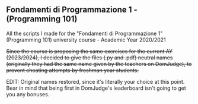 ## Fondamenti di Programmazione 1 - (Programming 101)
All the scripts I made for the "Fondamenti di Programmazione 1" (Programming 101) university course  - Academic Year 2020/2021

~~Since the course is proposing the same exercises for the current AY (2023/2024), I decided to give the files (.py and .pdf) neutral names (originally they had the same name given by the teachers on DomJudge), to prevent cheating attempts by freshman year students.~~

EDIT: Original names restored, since it's literally your choice at this point. Bear in mind that being first in DomJudge's leaderboard isn't going to get you any bonuses.
